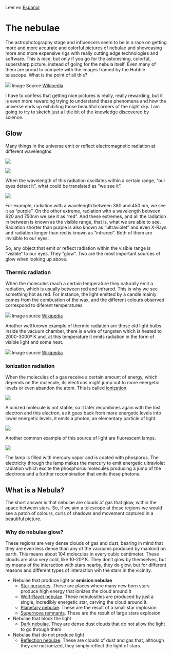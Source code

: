 Leer en [Español](./Nebulosas.md)

# The nebulae

The astrophotography stage and influencers seem to be in a race on getting more and more accurate and colorful pictures of nebulae and showcasing more and more expensive rigs with really cutting edge technologies and software. This is nice, but only if you go for the astonishing, colorful, supersharp picture, instead of going for the nebula itself. Even many of them are proud to compete with the images framed by the Hubble telescope. What is the point of all this? 

![](./Pics/PillarsOfCreation.jpg) Image Source [Wikipedia](https://en.wikipedia.org/wiki/Pillars_of_Creation)
	
I have to confess that getting nice pictures is really, really rewarding, but it is even more rewarding trying to understand these phenomena and how the universe ends up exhibiting those beautiful corners of the night sky. I am going to try to sketch just a little bit of the knowledge discovered by science.

## Glow

Many things in the universe emit or reflect electromagnetic radiation at different wavelengths

![](./Pics/Radiation.jpg)


![](./Pics/EmitionReflection.jpg)


When the wavelength of this radiation oscillates within a certain range, “our eyes detect it”, what could be translated as “we see it”. 

![](./Pics/SpectrumRadiation.jpg)


For example, radiation with a wavelength between 380 and 450 nm, we see it as “purple”. On the other extreme, radiation with a wavelength between 620 and 750nm we see it as “red”. And these extremes, and all the radiation in between is known as the visible range, that is, what we are able to see. Radiation shorter than purple is also known as “ultraviolet” and even X-Rays and radiation longer than red is known as “infrared”. Both of them are invisible to our eyes.

So, any object that emit or reflect radiation within the visible range is “visible” to our eyes. They “glow”. Two are the most important sources of glow when looking up above.

### Thermic radiation

When the molecules reach a certain temperature they naturally emit a radiation, which is usually between red and infrared. This is why we see something hot as red. For instance, the light emitted by a candle mainly comes from the combustion of the wax, and the different colours observed correspond to diferent temperatures

![](./Pics/Candle.jpg) Image source [Wikipedia](https://en.wikipedia.org/wiki/Candle)

Another well known example of thermic radiation are those old light bulbs. Inside the vacuum chamber, there is a wire of tungsten which is heated to 2000-3000º K and, at this temperature it emits radiation in the form of visible light and some heat. 

![](./Pics/LightBulb.jpg) Image source [Wikipedia](https://en.wikipedia.org/wiki/Electric_light)

### Ionization radiation

When the molecules of a gas receive a certain amount of energy, which depends on the molecule, its electrons might jump out to more energetic levels or even abandon the atom. This is called [ionization](https://en.wikipedia.org/wiki/Ionization)

![](./Pics/ElectronExcited.jpg) 

A ionized molecule is not stable, so it later recombines again with the lost electron and this electron, as it goes back from more energetic levels into lower energetic levels, it emits a photon, an elementary particle of light.

![](./Pics/Photon.jpg) 

Another common example of this source of light are fluorescent lamps. 

![](./Pics/FluorescentLamp.jpg) 

The lamp is filled with mercury vapor and is coated with phosporus. The electricity through the lamp makes the mercury to emit energetic ultraviolet radiation which excite the phosphorus molecules producing a jump of the electrons and a further recombination that emits these photons.  

## What is a Nebula?

The short answer is that nebulae are clouds of gas that glow, within the space between stars. So, if we aim a telescope at these regions we would see a patch of colours, curls of shadows and movement captured in a beautiful picture. 

### Why do nebulae glow?

These regions are very dense clouds of gas and dust, bearing in mind that they are even less dense than any of the vacuums produced by mankind on earth. This means about 104 molecules in every cubic centimeter. These clouds are also very cold, like 10-20º K. They don’t glow by themselves, but by means of the interaction with stars nearby, they do glow, but for different reasons and different types of interaction wih the stars in the vicinity.

* Nebulae that produce light or **emision nebulae**
    * [Star nurseries](./Star_Nurseries.md). These are places where many new born stars produce high energy that ionizes the cloud around it
    * [Wolf-Rayet nebulae](./Wolf_Rayet_nebulae.md). These nebulosities are produced by just a single, incredibly energetic star, carving the cloud  around it.
    * [Planetary nebulae](./Planetary_Nebulae.md). These are the result of a small star implosion
    * [Supernova remnants](./SNR.md). These are the result of  large stars explosion
* Nebulae that block the light
    * [Dark nebulae](./Dark_Nebulae.md). They are dense dust clouds that do not allow the light to go through them
* Nebulae that do not produce light
    * [Reflection nebulae](./Reflection_Nebulae.md). These are clouds of dust and gas that, although they are not ionized, they simply reflect the light of stars.











